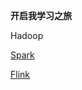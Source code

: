 **开启我学习之旅**

Hadoop

[Spark](https://github.com/daxudaai/nodes/blob/master/bigdata/Spark/spark-core)

[Flink](./Flink/flink.md)







